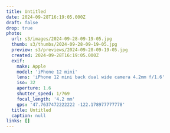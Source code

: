 ```yaml
---
title: Untitled
date: 2024-09-28T16:19:05.000Z
draft: false
drop: true
photo:
  url: s3/images/2024-09-28-09-19-05.jpg
  thumb: s3/thumbs/2024-09-28-09-19-05.jpg
  preview: s3/previews/2024-09-28-09-19-05.jpg
  created: 2024-09-28T16:19:05.000Z
  exif:
    make: Apple
    model: 'iPhone 12 mini'
    lens: 'iPhone 12 mini back dual wide camera 4.2mm f/1.6'
    iso: 32
    aperture: 1.6
    shutter_speed: 1/769
    focal_length: '4.2 mm'
    gps: '47.7637472222222 -122.178977777778'
  title: Untitled
  caption: null
links: []
---
```


